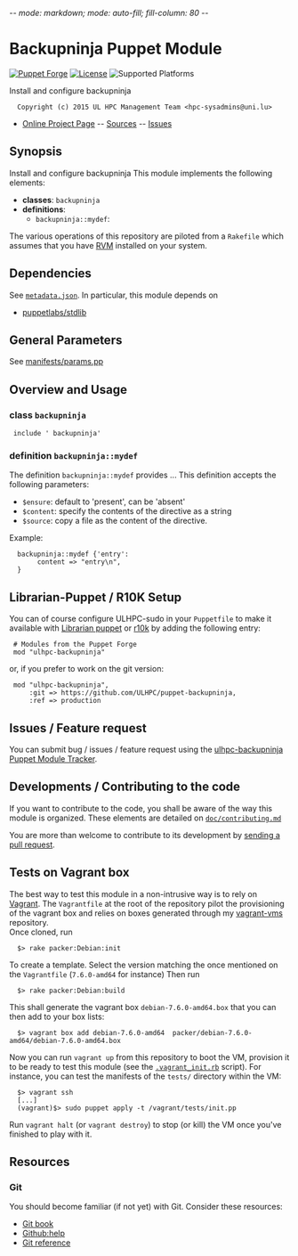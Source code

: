 -*- mode: markdown; mode: auto-fill; fill-column: 80 -*-

# Backupninja Puppet Module 

[![Puppet Forge](http://img.shields.io/puppetforge/v/ulhpc/backupninja.svg)](https://forge.puppetlabs.com/ULHPC/backupninja)
[![License](http://img.shields.io/:license-GPL3.0-blue.svg)](LICENSE)
![Supported Platforms](http://img.shields.io/badge/platform-debian-lightgrey.svg)

Install and configure backupninja

      Copyright (c) 2015 UL HPC Management Team <hpc-sysadmins@uni.lu>
      

* [Online Project Page](https://github.com/ULHPC/puppet-backupninja)  -- [Sources](https://github.com/ULHPC/puppet-backupninja) -- [Issues](https://github.com/ULHPC/puppet-backupninja/issues)

## Synopsis

Install and configure backupninja
This module implements the following elements: 

* __classes__:     `backupninja`
* __definitions__: 
  * `backupninja::mydef`: 
 
The various operations of this repository are piloted from a `Rakefile` which
assumes that you have [RVM](https://rvm.io/) installed on your system.

## Dependencies

See [`metadata.json`](metadata.json). In particular, this module depends on 

* [puppetlabs/stdlib](https://forge.puppetlabs.com/puppetlabs/stdlib)

## General Parameters

See [manifests/params.pp](manifests/params.pp)

## Overview and Usage

### class `backupninja`

     include ' backupninja'

### definition `backupninja::mydef`

The definition `backupninja::mydef` provides ...
This definition accepts the following parameters:

* `$ensure`: default to 'present', can be 'absent'
* `$content`: specify the contents of the directive as a string
* `$source`: copy a file as the content of the directive.

Example:

      backupninja::mydef {'entry':
           content => "entry\n",
      }

## Librarian-Puppet / R10K Setup

You can of course configure ULHPC-sudo in your `Puppetfile` to make it 
available with [Librarian puppet](http://librarian-puppet.com/) or
[r10k](https://github.com/adrienthebo/r10k) by adding the following entry:

     # Modules from the Puppet Forge
     mod "ulhpc-backupninja"

or, if you prefer to work on the git version: 

     mod "ulhpc-backupninja", 
         :git => https://github.com/ULHPC/puppet-backupninja,
         :ref => production 

## Issues / Feature request

You can submit bug / issues / feature request using the 
[ulhpc-backupninja Puppet Module Tracker](https://github.com/ULHPC/puppet-backupninja/issues). 


## Developments / Contributing to the code 

If you want to contribute to the code, you shall be aware of the way this module
is organized.
These elements are detailed on [`doc/contributing.md`](doc/contributing.md)

You are more than welcome to contribute to its development by 
[sending a pull request](https://help.github.com/articles/using-pull-requests). 

## Tests on Vagrant box

The best way to test this module in a non-intrusive way is to rely on
[Vagrant](http://www.vagrantup.com/). The `Vagrantfile` at the root of the
repository pilot the provisioning of the vagrant box and relies on boxes
generated through my [vagrant-vms](https://github.com/falkor/vagrant-vms)
repository.  
Once cloned, run 

      $> rake packer:Debian:init
      
To create a template. Select the version matching the once mentioned on the
`Vagrantfile` (`7.6.0-amd64` for instance)
Then run 

      $> rake packer:Debian:build
      
This shall generate the vagrant box `debian-7.6.0-amd64.box` that you can then
add to your box lists: 

      $> vagrant box add debian-7.6.0-amd64  packer/debian-7.6.0-amd64/debian-7.6.0-amd64.box

Now you can run `vagrant up` from this repository to boot the VM, provision it
to be ready to test this module (see the [`.vagrant_init.rb`](.vagrant_init.rb)
script). For instance, you can test the manifests of the `tests/` directory
within the VM: 

      $> vagrant ssh 
      [...]
      (vagrant)$> sudo puppet apply -t /vagrant/tests/init.pp
      
Run `vagrant halt` (or `vagrant destroy`) to stop (or kill) the VM once you've
finished to play with it. 

## Resources

### Git 

You should become familiar (if not yet) with Git. Consider these resources: 

* [Git book](http://book.git-scm.com/index.html)
* [Github:help](http://help.github.com/mac-set-up-git/)
* [Git reference](http://gitref.org/)

